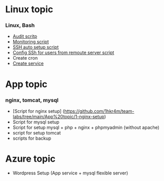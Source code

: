 # Linux topic

### Linux, Bash

-  [Audit scritp](https://github.com/1hkr4m/team-labs/blob/main/Linux%20topic/1.1-audit-users)
-  [Monitoring script](https://github.com/1hkr4m/team-labs/blob/main/Linux%20topic/1.2-monitoring)
-  [SSH auto setup script](https://github.com/1hkr4m/team-labs/blob/main/Linux%20topic/1.3-auto-ssh)
-  [Config SSh for users from remoute server script](https://github.com/1hkr4m/team-labs/blob/main/Linux%20topic/1.4-user-ssh)
-  Create cron
-  [Create service](https://github.com/1hkr4m/team-labs/blob/main/Linux%20topic/1.5-team-mon.service)

# App topic

### nginx, tomcat, mysql

-  [Script for nginx setup] (https://github.com/1hkr4m/team-labs/tree/main/App%20topic/1-nginx-setup)
-  Script for mysql setup
-  Script for setup mysql + php + nginx + phpmyadmin (without apache)
-  script for setup tomcat
-  scripts for backup

# Azure topic
-  Wordpress Setup (App service + mysql flexible server)
